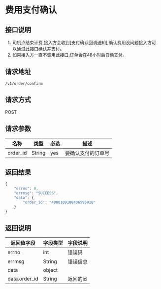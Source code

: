 # 费用支付确认

## 接口说明

1. 司机点结束计费,接入方会收到[支付确认回调通知],确认费用没问题接入方可以通过此接口确认并支付。
2. 如果接入方一直不调用此接口,订单会在48小时后自动支付。

## 请求地址

`/v1/order/confirm`

## 请求方式

POST

## 请求参数

| 名称     | 类型   | 必选 | 描述               |
| -------- | ------ | ---- | ------------------ |
| order_id | String | yes  | 要确认支付的订单号 |

## 返回结果

```js
{
    "errno": 0,
    "errmsg": "SUCCESS",
    "data": {
        "order_id": "4880109188406595918"
    }
}
```

## 返回说明

| 返回值字段    | 字段类型 | 字段说明 |
| ------------- | -------- | -------- |
| errno         | int      | 错误码   |
| errmsg        | String   | 错误信息 |
| data          | object   |          |
| data.order_id | String   | 返回的id |